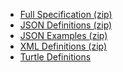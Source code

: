 <div xmlns="http://www.w3.org/1999/xhtml" xmlns:xsi="http://www.w3.org/2001/XMLSchema-instance" xsi:schemaLocation="http://hl7.org/fhir ../../input-cache/schemas-r5/fhir-single.xsd">

<ul>
<li><a href="full-ig.zip">Full Specification (zip)</a></li>
<li><a href="definitions.json.zip">JSON Definitions (zip)</a></li>
<li><a href="examples.json.zip">JSON Examples (zip)</a></li>
<li><a href="definitions.xml.zip">XML Definitions (zip)</a></li>
<li><a href="definitions.ttl.zip">Turtle Definitions</a></li>
</ul>

</div>